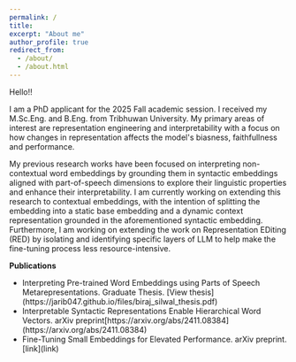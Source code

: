```yaml
---
permalink: /
title: 
excerpt: "About me"
author_profile: true
redirect_from: 
  - /about/
  - /about.html
---
```


Hello!!

I am a PhD applicant for the 2025 Fall academic session. I received my M.Sc.Eng. and B.Eng. from Tribhuwan University. My primary areas of interest are representation engineering and interpretability with a focus on how changes in representation affects the model's biasness, faithfullness and performance.

My previous research works have been focused on interpreting non-contextual word embeddings by grounding them in syntactic embeddings aligned with part-of-speech dimensions to explore their linguistic properties and enhance their interpretability. I am currently working on extending this research to contextual embeddings, with the intention of splitting the embedding into a static base embedding and a dynamic context representation grounded in the aforementioned syntactic embedding. Furthermore, I am working on extending the work on Representation EDiting (RED) by isolating and identifying specific layers of LLM to help make the fine-tuning process less resource-intensive.  


<b>Publications</b>
<ul>
  <li>Interpreting Pre-trained Word Embeddings using Parts of Speech Metarepresentations. <it>Graduate Thesis</it>. [View thesis](https://jarib047.github.io/files/biraj_silwal_thesis.pdf)</li>
  <li>Interpretable Syntactic Representations Enable Hierarchical Word Vectors. <it>arXiv preprint</it>[https://arxiv.org/abs/2411.08384](https://arxiv.org/abs/2411.08384)</li>
  <li>Fine-Tuning Small Embeddings for Elevated Performance. <it>arXiv preprint</it>. [link](link)</li>
</ul>

